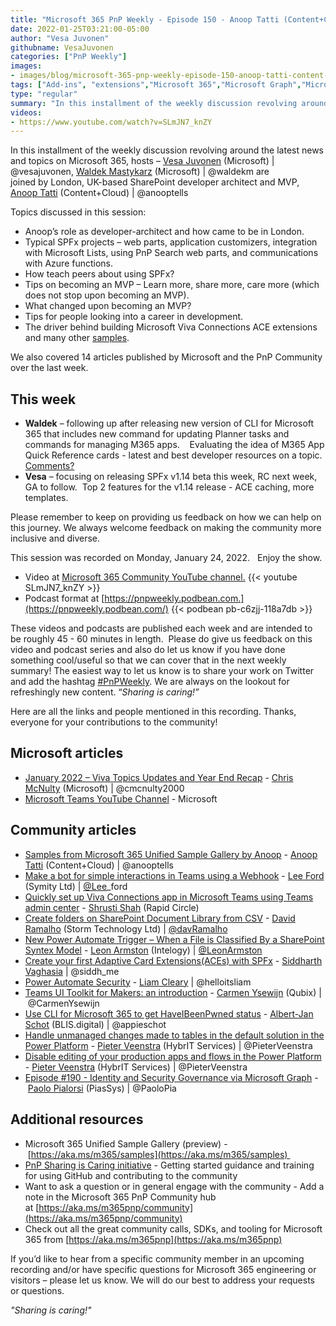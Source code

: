 ```yaml
---
title: "Microsoft 365 PnP Weekly - Episode 150 - Anoop Tatti (Content+Cloud)"
date: 2022-01-25T03:21:00-05:00
author: "Vesa Juvonen"
githubname: VesaJuvonen
categories: ["PnP Weekly"]
images:
- images/blog/microsoft-365-pnp-weekly-episode-150-anoop-tatti-content-cloud/Thumb-Ep150-January24.png
tags: ["Add-ins", "extensions","Microsoft 365","Microsoft Graph","Microsoft Teams","SharePoint","SharePoint Framework"]
type: "regular"
summary: "In this installment of the weekly discussion revolving around the latest news and topics on Microsoft 365, hosts – Vesa Juvonen (Microsoft), Waldek Mastykarz (Microsoft) are joined by London, UK-based SharePoint developer architect and MVP, Anoop Tatti (Content+Cloud)"
videos:
- https://www.youtube.com/watch?v=SLmJN7_knZY
---
```


In this installment of the weekly discussion revolving around the latest news and topics on Microsoft 365, hosts – [Vesa Juvonen](http://twitter.com/vesajuvonen) (Microsoft) | @vesajuvonen, [Waldek Mastykarz](http://twitter.com/waldekm) (Microsoft) | @waldekm are joined by London, UK-based SharePoint developer architect and MVP, [Anoop Tatti](http://twitter.com/anooptells) (Content+Cloud) | @anooptells 

Topics discussed in this session:

*   Anoop’s role as developer-architect and how came to be in London.
*   Typical SPFx projects – web parts, application customizers, integration with Microsoft Lists, using PnP Search web parts, and communications with Azure functions.    
*   How teach peers about using SPFx?   
*   Tips on becoming an MVP – Learn more, share more, care more (which does not stop upon becoming an MVP).
*   What changed upon becoming an MVP?
*   Tips for people looking into a career in development.
*   The driver behind building Microsoft Viva Connections ACE extensions and many other [samples](https://adoption.microsoft.com/sample-solution-gallery/author/Anoop-Tatti?action=ajax_plugin_call_sample_solution_gallery&authorId=anoopt&size=8&page=1).

We also covered 14 articles published by Microsoft and the PnP Community over the last week. 

## This week

*   **Waldek** – following up after releasing new version of CLI for Microsoft 365 that includes new command for updating Planner tasks and commands for managing M365 apps.    Evaluating the idea of M365 App Quick Reference cards - latest and best developer resources on a topic.  [Comments?](https://twitter.com/waldekm/status/1485547893427736577)
*   **Vesa** – focusing on releasing SPFx v1.14 beta this week, RC next week, GA to follow.  Top 2 features for the v1.14 release - ACE caching, more templates.

Please remember to keep on providing us feedback on how we can help on this journey. We always welcome feedback on making the community more inclusive and diverse.

This session was recorded on Monday, January 24, 2022.   Enjoy the show. 

*   Video at [Microsoft 365 Community YouTube channel.](https://aka.ms/m365pnp-videos)
    {{< youtube SLmJN7_knZY >}}
*   Podcast format at [https://pnpweekly.podbean.com.](https://pnpweekly.podbean.com/)
    {{< podbean pb-c6zjj-118a7db  >}}

These videos and podcasts are published each week and are intended to be roughly 45 - 60 minutes in length.  Please do give us feedback on this video and podcast series and also do let us know if you have done something cool/useful so that we can cover that in the next weekly summary! The easiest way to let us know is to share your work on Twitter and add the hashtag [#PnPWeekly](https://twitter.com/search?q=%23pnpweekly). We are always on the lookout for refreshingly new content. “_Sharing is caring!”_ 

Here are all the links and people mentioned in this recording. Thanks, everyone for your contributions to the community!

## Microsoft articles

*   [January 2022 – Viva Topics Updates and Year End Recap](https://techcommunity.microsoft.com/t5/microsoft-viva-blog/january-2022-viva-topics-updates-and-year-end-recap/ba-p/3062124) - [Chris McNulty](https://twitter.com/cmcnulty2000) (Microsoft) | @cmcnulty2000
*   [Microsoft Teams YouTube Channel](https://www.youtube.com/c/MicrosoftTeams) - Microsoft

## Community articles

*   [Samples from Microsoft 365 Unified Sample Gallery by Anoop](https://adoption.microsoft.com/sample-solution-gallery/author/Anoop-Tatti?action=ajax_plugin_call_sample_solution_gallery&authorId=anoopt&size=8&page=1) - [Anoop Tatti](http://twitter.com/anooptells) (Content+Cloud) | @anooptells 
*   [Make a bot for simple interactions in Teams using a Webhook](https://techcommunity.microsoft.com/t5/microsoft-365-pnp-blog/make-a-bot-for-simple-interactions-in-teams-using-a-webhook/ba-p/3064378) - [Lee Ford](https://www.twitter.com/lee_ford) (Symity Ltd) | [@Lee](/t5/user/viewprofilepage/user-id/1218535)\_ford
*   [Quickly set up Viva Connections app in Microsoft Teams using Teams admin center](https://techcommunity.microsoft.com/t5/microsoft-365-pnp-blog/quickly-set-up-viva-connections-app-in-microsoft-teams-using/ba-p/3064444) - [Shrusti Shah](https://www.linkedin.com/in/shrushti-shah-bba565162/) (Rapid Circle)
*   [Create folders on SharePoint Document Library from CSV](https://sharepoint-tricks.com/create-folders-on-sharepoint-document-library-from-csv/) - [David Ramalho](https://twitter.com/DavRamalho) (Storm Technology Ltd) | [@davRamalho](/t5/user/viewprofilepage/user-id/718524)
*   [New Power Automate Trigger – When a File is Classified By a SharePoint Syntex Model](https://www.leonarmston.com/2022/01/new-power-automate-trigger-when-a-file-is-classified-by-a-sharepoint-syntex-model/) - [Leon Armston](https://twitter.com/LeonArmston) (Intelogy) | [@LeonArmston](/t5/user/viewprofilepage/user-id/855621)
*   [Create your first Adaptive Card Extensions(ACEs) with SPFx](https://siddharthvaghasia.com/2021/12/29/create-your-first-adaptive-card-extension-with-spfx/) - [Siddharth Vaghasia](https://twitter.com/siddh_me) | @siddh\_me
*   [Power Automate Security](https://helloitsliam.com/2022/01/19/power-automate-security/) - [Liam Cleary](https://twitter.com/helloitsliam) | @helloitsliam
*   [Teams UI Toolkit for Makers: an introduction](https://digipersonal.com/2022/01/19/teams-ui-toolkit-for-makers-an-introduction/) - [Carmen Ysewijn](https://twitter.com/CarmenYsewijn) (Qubix) | @CarmenYsewijn
*   [Use CLI for Microsoft 365 to get HaveIBeenPwned status](https://www.cloudappie.nl/cli-microsoft-haveibeenpwned-status/) - [Albert-Jan Schot](https://twitter.com/appieschot) (BLIS.digital) | @appieschot
*   [Handle unmanaged changes made to tables in the default solution in the Power Platform](https://sharepains.com/2022/01/20/handle-unmanaged-changes-tables-default-solution-power-platform/) - [Pieter Veenstra](https://twitter.com/PieterVeenstra) (HybrIT Services) | @PieterVeenstra
*   [Disable editing of your production apps and flows in the Power Platform](https://sharepains.com/2022/01/19/disable-editing-app-flow-power-platform/) - [Pieter Veenstra](https://twitter.com/PieterVeenstra) (HybrIT Services) | @PieterVeenstra
*   [Episode #190 - Identity and Security Governance via Microsoft Graph](https://www.youtube.com/watch?v=cOPxFNkJ7pM) - [Paolo Pialorsi](https://twitter.com/PaoloPia) (PiasSys) | @PaoloPia

## Additional resources

*   Microsoft 365 Unified Sample Gallery (preview) - [https://aka.ms/m365/samples](https://aka.ms/m365/samples) 
*   [PnP Sharing is Caring initiative](https://aka.ms/sharing-is-caring) \- Getting started guidance and training for using GitHub and contributing to the community
*   Want to ask a question or in general engage with the community - Add a note in the Microsoft 365 PnP Community hub at [https://aka.ms/m365pnp/community](https://aka.ms/m365pnp/community)
*   Check out all the great community calls, SDKs, and tooling for Microsoft 365 from [https://aka.ms/m365pnp](https://aka.ms/m365pnp)

If you’d like to hear from a specific community member in an upcoming recording and/or have specific questions for Microsoft 365 engineering or visitors – please let us know. We will do our best to address your requests or questions.

_"Sharing is caring!"_ 

